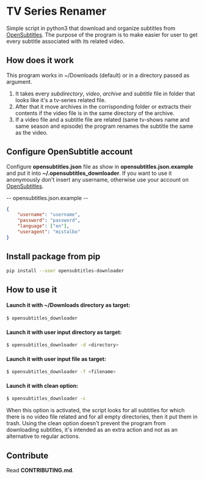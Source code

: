 # TV Series Renamer
Simple script in python3 that download and organize subtitles from [OpenSubtitles](http://www.opensubtitles.org).
The purpose of the program is to make easier for user to get every subtitle associated with its related video.

## How does it work
This program works in ~/Downloads (default) or in a directory passed as argument.

1. It takes every *subdirectory*, *video*, *archive* and *subtitle* file in folder that looks like it's a tv-series related file.
2. After that it move archives in the corrisponding folder or extracts their contents if the video file is in the same directory
of the archive.
3. If a video file and a subtitle file are related (same tv-shows name and same season and episode) the program renames the subtitle
the same as the video.

## Configure OpenSubtitle account
Configure **opensubtitles.json** file as show in **opensubtitles.json.example** and put it into **~/.opensubtitles_downloader**.
If you want to use it anonymously don't insert any username, otherwise use your account on [OpenSubtitles](http://www.opensubtitles.org).

-- opensubtitles.json.example --
```json
{
    "username": "username",
    "password": "password",
    "language": ["en"],
    "useragent": "mistalbo"
}
```

## Install package from pip
```bash
pip install --user opensubtitles-downloader
```

## How to use it
#### Launch it with ~/Downloads directory as target:
```bash
$ opensubtitles_downloader
```

#### Launch it with user input directory as target:
```bash
$ opensubtitles_downloader -d <directory>
```

#### Launch it with user input file as target:
```bash
$ opensubtitles_downloader -f <filename>
```

#### Launch it with clean option:
```bash
$ opensubtitles_downloader -c
```
When this option is activated, the script looks for all subtitles for which there is no video file related and for all empty directories,
then it put them in trash.
Using the clean option doesn't prevent the program from downloading subtitles, it's intended as an extra action and not as an alternative to regular actions.


## Contribute
Read **CONTRIBUTING.md**.